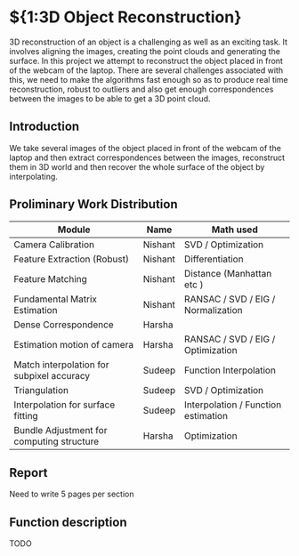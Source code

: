 
# ${1:3D Object Reconstruction}

3D reconstruction of an object is a challenging as well as an exciting task. It involves aligning the images, creating the point clouds and generating the surface. In this project we attempt to reconstruct the object placed in front of the webcam of the laptop. There are several challenges associated with this, we need to make the algorithms fast enough so as to produce real time reconstruction, robust to outliers and also get enough correspondences between the images to be able to get a 3D point cloud.

## Introduction
We take several images of the object placed in front of the webcam of the laptop and then extract correspondences between the images, reconstruct them in 3D world and then recover  the whole surface of the object by interpolating.

## Proliminary Work Distribution

Module | Name | Math used |
| --- | --- | --- |
Camera Calibration | Nishant |   SVD / Optimization |
Feature Extraction (Robust) | Nishant |   Differentiation  |
Feature Matching  | Nishant |   Distance (Manhattan etc ) |
Fundamental Matrix Estimation | Nishant |   RANSAC / SVD / EIG / Normalization | 
Dense Correspondence | Harsha |
Estimation motion of camera | Harsha   | RANSAC / SVD / EIG / Optimization |
Match interpolation for subpixel accuracy | Sudeep |   Function Interpolation | 
Triangulation | Sudeep  |  SVD / Optimization |
Interpolation for surface fitting | Sudeep  |  Interpolation / Function estimation |
Bundle Adjustment for computing structure | Harsha |   Optimization |

## Report 
Need to write 5 pages per section 

## Function description
TODO



